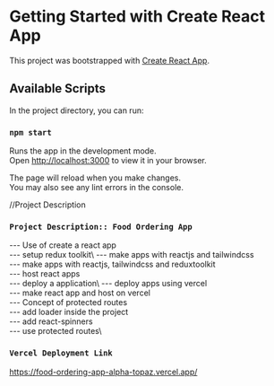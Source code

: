 # Getting Started with Create React App

This project was bootstrapped with [Create React App](https://github.com/facebook/create-react-app).

## Available Scripts

In the project directory, you can run:

### `npm start`

Runs the app in the development mode.\
Open [http://localhost:3000](http://localhost:3000) to view it in your browser.

The page will reload when you make changes.\
You may also see any lint errors in the console.

//Project Description 
### `Project Description:: Food Ordering App `

--- Use  of create a react app\
--- setup redux toolkit\ 
--- make apps with reactjs and tailwindcss\
--- make apps with reactjs, tailwindcss and reduxtoolkit\
--- host react apps\
--- deploy a application\ 
--- deploy apps using vercel\
--- make react app and host on vercel\
--- Concept of protected routes\
--- add loader inside the project\
--- add react-spinners\
--- use protected routes\


### `Vercel Deployment Link`
https://food-ordering-app-alpha-topaz.vercel.app/
